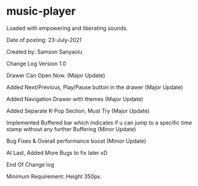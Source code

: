 # music-player

Loaded with empowering and liberating sounds.

Date of posting: 23-July-2021

Created by: Samson Sanyaolu

Change Log Version 1.0

Drawer Can Open Now. (Major Update)

Added Next/Previous, Play/Pause button in the drawer (Major Update)

Added Navigation Drawer with themes (Major Update)

Added Separate K-Pop Section, Must Try (Major Update)

Implemented Buffered bar which indicates if u can jump to a specific time stamp without any further Buffering (Minor Update)

Bug Fixes & Overall performance boost (Minior Update)

At Last, Added More Bugs to fix later xD

End Of Change log

Minimum Requirement: Height 350px.
